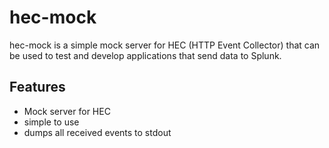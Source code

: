 # hec-mock

hec-mock is a simple mock server for HEC (HTTP Event Collector) that can be used to test and develop applications that send data to Splunk.

## Features

- Mock server for HEC
- simple to use
- dumps all received events to stdout
